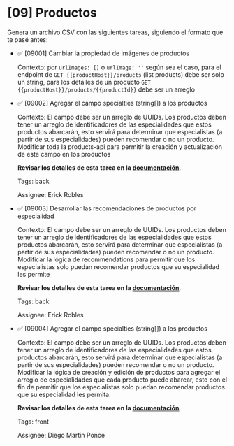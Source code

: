 # [09] Productos

Genera un archivo CSV con las siguientes tareas, siguiendo el formato que te pasé antes:

- ✅ [09001] Cambiar la propiedad de imágenes de productos

  Contexto: por `urlImages: []` o `urlImage: ''` según sea el caso, para el endpoint de `GET {{productHost}}/products` (list products) debe ser solo un string, para los detalles de un producto `GET {{productHost}}/products/{{productId}}` debe ser un arreglo

- ✅ [09002] Agregar el campo specialties (string[]) a los productos

  Contexto: El campo debe ser un arreglo de UUIDs. Los productos deben tener un arreglo de identificadores de las especialidades que estos productos abarcarán, esto servirá para determinar que especialistas (a partir de sus especialidades) pueden recomendar o no un producto. Modificar toda la products-api para permitir la creación y actualización de este campo en los productos

  **Revisar los detalles de esta tarea en la [documentación](https://github.com/Inmunolabs/multinature-docs/blob/master/4.%20Negocio/promptsDeTareas/%5B09%5D%20Productos.md)**.

  Tags: back

  Assignee: Erick Robles

- ✅ [09003] Desarrollar las recomendaciones de productos por especialidad

  Contexto: El campo debe ser un arreglo de UUIDs. Los productos deben tener un arreglo de identificadores de las especialidades que estos productos abarcarán, esto servirá para determinar que especialistas (a partir de sus especialidades) pueden recomendar o no un producto. Modificar la lógica de recommendations para permitir que los especialistas solo puedan recomendar productos que su especialidad les permite

  **Revisar los detalles de esta tarea en la [documentación](https://github.com/Inmunolabs/multinature-docs/blob/master/4.%20Negocio/promptsDeTareas/%5B09%5D%20Productos.md)**.

  Tags: back

  Assignee: Erick Robles

- ✅ [09004] Agregar el campo specialties (string[]) a los productos

  Contexto: El campo debe ser un arreglo de UUIDs. Los productos deben tener un arreglo de identificadores de las especialidades que estos productos abarcarán, esto servirá para determinar que especialistas (a partir de sus especialidades) pueden recomendar o no un producto. Modificar la lógica de creación y edición de productos para agregar el arreglo de especialidades que cada producto puede abarcar, esto con el fin de permitir que los especialistas solo puedan recomendar productos que su especialidad les permita.

  **Revisar los detalles de esta tarea en la [documentación](https://github.com/Inmunolabs/multinature-docs/blob/master/4.%20Negocio/promptsDeTareas/%5B09%5D%20Productos.md)**.

  Tags: front

  Assignee: Diego Martin Ponce
